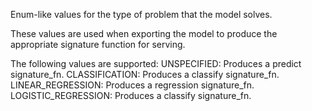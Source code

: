 Enum-like values for the type of problem that the model solves.

These values are used when exporting the model to produce the appropriate
signature function for serving.

The following values are supported:
  UNSPECIFIED: Produces a predict signature_fn.
  CLASSIFICATION: Produces a classify signature_fn.
  LINEAR_REGRESSION: Produces a regression signature_fn.
  LOGISTIC_REGRESSION: Produces a classify signature_fn.
